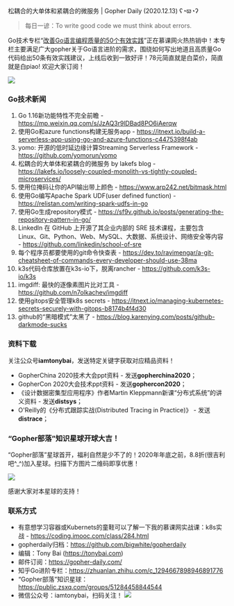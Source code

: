 松耦合的大单体和紧耦合的微服务 | Gopher Daily (2020.12.13) ʕ◔ϖ◔ʔ

>每日一谚：To write good code we must think about errors.

Go技术专栏“[改善Go语⾔编程质量的50个有效实践](https://www.imooc.com/read/87)”正在慕课网火热热销中！本专栏主要满足广大gopher关于Go语言进阶的需求，围绕如何写出地道且高质量Go代码给出50条有效实践建议，上线后收到一致好评！78元简直就是白菜价，简直就是白piao! 欢迎大家订阅！

![](http://image.tonybai.com/img/202011/go-column-pgo-with-qr-and-text.png)

### Go技术新闻

1. Go 1.16新功能特性不完全前瞻 - https://mp.weixin.qq.com/s/JzAQ3r9lDBad8PO6iAerqw
2. 使用Go和azure functions构建无服务app - https://itnext.io/build-a-serverless-app-using-go-and-azure-functions-c4475398f4ab
3. yomo: 开源的低时延边缘计算Streaming Serverless Framework - https://github.com/yomorun/yomo
4. 松耦合的大单体和紧耦合的微服务 by lakefs blog - https://lakefs.io/loosely-coupled-monolith-vs-tightly-coupled-microservices/
5. 使用位掩码让你的API输出带上颜色 - https://www.arp242.net/bitmask.html
6. 使用Go编写Apache Spark UDF(user defined function) - https://relistan.com/writing-spark-udfs-in-go
7. 使用Go生成repository模式 - https://sf9v.github.io/posts/generating-the-repository-pattern-in-go/
8. LinkedIn 在 GitHub 上开源了其企业内部的 SRE 技术课程，主要包含 Linux、Git、Python、Web、MySQL、大数据、系统设计、网络安全等内容 - https://github.com/linkedin/school-of-sre
9. 每个程序员都要使用的git命令快查表 - https://dev.to/ravimengar/a-git-cheatsheet-of-commands-every-developer-should-use-38ma
10. k3s代码仓库放置在k3s-io下，脱离rancher - https://github.com/k3s-io/k3s
11. imgdiff: 最快的逐像素图片比对工具 - https://github.com/n7olkachev/imgdiff
12. 使用gitops安全管理k8s secrets - https://itnext.io/managing-kubernetes-secrets-securely-with-gitops-b8174b4f4d30
13. github的“黑暗模式”太黑了 - https://blog.karenying.com/posts/github-darkmode-sucks

### 资料下载

关注公众号**iamtonybai**，发送特定关键字获取对应精品资料！

* GopherChina 2020技术大会ppt资料 - 发送**gopherchina2020**；
* GopherCon 2020大会技术ppt资料 - 发送**gophercon2020**；
* 《设计数据密集型应用程序》作者Martin Kleppmann新课“分布式系统”的讲义资料 - 发送**distsys**；
* O'Reilly的《分布式跟踪实战(Distributed Tracing in Practice)》 - 发送**distrace**；

### “Gopher部落”知识星球开球大吉！

“Gopher部落”星球首开，福利自然是少不了的！2020年年底之前，8.8折(很吉利吧^_^)加入星球。扫描下方图片二维码即享优惠！

![](http://image.tonybai.com/img/202011/gopher-tribe-zsxq.png)

感谢大家对本星球的支持！

### 联系方式

* 有意想学习容器或Kubernets的童鞋可以了解一下我的慕课网实战课：k8s实战 - https://coding.imooc.com/class/284.html
* gopherdaily归档：https://github.com/bigwhite/gopherdaily
* 编辑：Tony Bai (https://tonybai.com)
* 邮件订阅：https://gopher-daily.com/
* 知乎Go进阶专栏：https://zhuanlan.zhihu.com/c_1294667898946891776
* “Gopher部落”知识星球：https://public.zsxq.com/groups/51284458844544
* 微信公众号：iamtonybai，扫码关注！
![](http://image.tonybai.com/img/202011/qrcode_for_iamtonybai.jpg)

